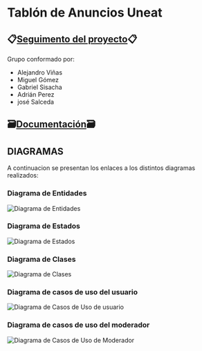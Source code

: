 # Tablón de Anuncios Uneat 

## 📋[Seguimento del proyecto](https://github.com/users/miguelgomez75/projects/3/views/1)📋

Grupo conformado por:

- Alejandro Viñas
- Miguel Gómez
- Gabriel Sisacha
- Adrián Perez
- josé Salceda

## 🗃️[Documentación](Documentación)🗃️
## DIAGRAMAS

A continuacion se presentan los enlaces a los distintos diagramas realizados:

### Diagrama de Entidades
![Diagrama de Entidades](https://github.com/miguelgomez75/24-25-IdSw1-SDR/blob/main/images/modelosUML/2ª_Iteración/Diagrama_Entidades.svg)
### Diagrama de Estados
![Diagrama de Estados](https://github.com/miguelgomez75/24-25-IdSw1-SDR/blob/main/images/modelosUML/2ª_Iteración/Diagrama_Estados.svg)
### Diagrama de Clases
![Diagrama de Clases](https://github.com/miguelgomez75/24-25-IdSw1-SDR/blob/main/images/modelosUML/2ª_Iteración/Diagrama_clases.svg)
### Diagrama de casos de uso del usuario
![Diagrama de Casos de Uso de usuario](https://github.com/miguelgomez75/24-25-IdSw1-SDR/blob/main/images/modelosUML/2ª_Iteración/Diagrama_casos_uso_usuario.svg)
### Diagrama de casos de uso del moderador
![Diagrama de Casos de Uso de Moderador](https://github.com/miguelgomez75/24-25-IdSw1-SDR/blob/main/images/modelosUML/2ª_Iteración/Diagrama_casos_uso_mod.svg)



